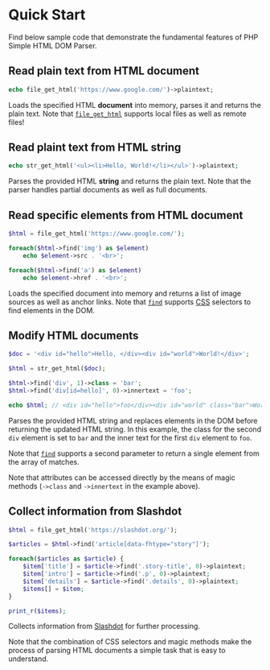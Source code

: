 # Quick Start

Find below sample code that demonstrate the fundamental features of PHP Simple
HTML DOM Parser.

## Read plain text from HTML document

```php
echo file_get_html('https://www.google.com/')->plaintext;
```

Loads the specified HTML **document** into memory, parses it and returns the
plain text. Note that [`file_get_html`](api/api.md) supports local files as well
as remote files!

## Read plaint text from HTML string

```php
echo str_get_html('<ul><li>Hello, World!</li></ul>')->plaintext;
```

Parses the provided HTML **string** and returns the plain text. Note that the
parser handles partial documents as well as full documents.

## Read specific elements from HTML document

```php
$html = file_get_html('https://www.google.com/');

foreach($html->find('img') as $element)
    echo $element->src . '<br>';

foreach($html->find('a') as $element)
    echo $element->href . '<br>';
```

Loads the specified document into memory and returns a list of image sources as
well as anchor links. Note that [`find`](manual/finding-html-elements.md)
supports [CSS](https://www.w3.org/TR/selectors/) selectors to find elements in
the DOM.

## Modify HTML documents

```php
$doc = '<div id="hello">Hello, </div><div id="world">World!</div>';

$html = str_get_html($doc);

$html->find('div', 1)->class = 'bar';
$html->find('div[id=hello]', 0)->innertext = 'foo';

echo $html; // <div id="hello">foo</div><div id="world" class="bar">World!</div>
```

Parses the provided HTML string and replaces elements in the DOM before returning
the updated HTML string. In this example, the class for the second `div` element
is set to `bar` and the inner text for the first `div` element to `foo`.

Note that [`find`](manual/finding-html-elements.md) supports a second parameter
to return a single element from the array of matches.

Note that attributes can be accessed directly by the means of magic methods
(`->class` and `->innertext` in the example above).

## Collect information from Slashdot

```php
$html = file_get_html('https://slashdot.org/');

$articles = $html->find('article[data-fhtype="story"]');

foreach($articles as $article) {
    $item['title'] = $article->find('.story-title', 0)->plaintext;
    $item['intro'] = $article->find('.p', 0)->plaintext;
    $item['details'] = $article->find('.details', 0)->plaintext;
    $items[] = $item;
}

print_r($items);
```

Collects information from [Slashdot](https://slashdot.org/) for further processing.

Note that the combination of CSS selectors and magic methods make the process of
parsing HTML documents a simple task that is easy to understand.